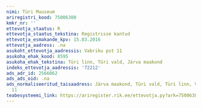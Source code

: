 ```yaml
---
nimi: Türi Muuseum
ariregistri_kood: 75006380
kmkr_nr: ''
ettevotja_staatus: R
ettevotja_staatus_tekstina: Registrisse kantud
ettevotja_esmakande_kpv: 15.03.2016
ettevotja_aadress: .na
asukoht_ettevotja_aadressis: Vabriku pst 11
asukoha_ehak_kood: 8595
asukoha_ehak_tekstina: Türi linn, Türi vald, Järva maakond
indeks_ettevotja_aadressis: '72212'
ads_adr_id: 2566062
ads_ads_oid: .na
ads_normaliseeritud_taisaadress: Järva maakond, Türi vald, Türi linn, Vabriku pst
  11
teabesysteemi_link: https://ariregister.rik.ee/ettevotja.py?ark=75006380&ref=rekvisiidid
---
```

